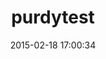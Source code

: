 ---
layout: post
title:  "purdytest"
repo:   "tenderlove/purdytest"
date:   2015-02-18 17:00:34
gemurl: http://github.com/tenderlove/purdytest
---